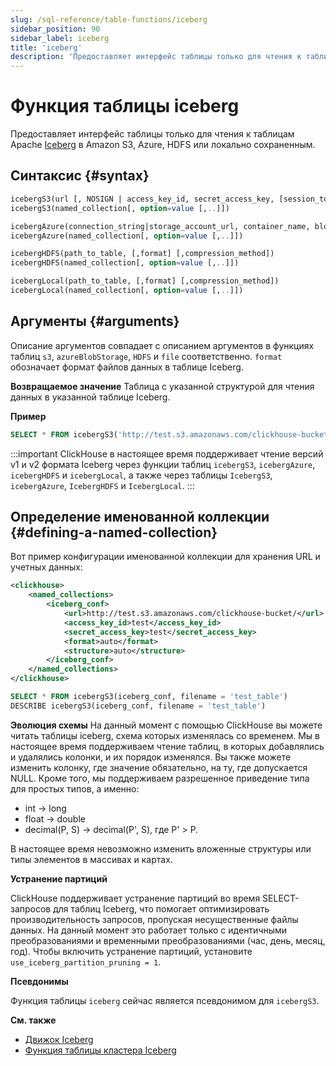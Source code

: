 ```yaml
---
slug: /sql-reference/table-functions/iceberg
sidebar_position: 90
sidebar_label: iceberg
title: 'iceberg'
description: 'Предоставляет интерфейс таблицы только для чтения к таблицам Apache Iceberg в Amazon S3, Azure, HDFS или локально сохраненным.'
---
```



# Функция таблицы iceberg

Предоставляет интерфейс таблицы только для чтения к таблицам Apache [Iceberg](https://iceberg.apache.org/) в Amazon S3, Azure, HDFS или локально сохраненным.

## Синтаксис {#syntax}

``` sql
icebergS3(url [, NOSIGN | access_key_id, secret_access_key, [session_token]] [,format] [,compression_method])
icebergS3(named_collection[, option=value [,..]])

icebergAzure(connection_string|storage_account_url, container_name, blobpath, [,account_name], [,account_key] [,format] [,compression_method])
icebergAzure(named_collection[, option=value [,..]])

icebergHDFS(path_to_table, [,format] [,compression_method])
icebergHDFS(named_collection[, option=value [,..]])

icebergLocal(path_to_table, [,format] [,compression_method])
icebergLocal(named_collection[, option=value [,..]])
```

## Аргументы {#arguments}

Описание аргументов совпадает с описанием аргументов в функциях таблиц `s3`, `azureBlobStorage`, `HDFS` и `file` соответственно. 
`format` обозначает формат файлов данных в таблице Iceberg.

**Возвращаемое значение**
Таблица с указанной структурой для чтения данных в указанной таблице Iceberg.

**Пример**

```sql
SELECT * FROM icebergS3('http://test.s3.amazonaws.com/clickhouse-bucket/test_table', 'test', 'test')
```

:::important
ClickHouse в настоящее время поддерживает чтение версий v1 и v2 формата Iceberg через функции таблиц `icebergS3`, `icebergAzure`, `icebergHDFS` и `icebergLocal`, а также через таблицы `IcebergS3`, `icebergAzure`, `IcebergHDFS` и `IcebergLocal`.
:::

## Определение именованной коллекции {#defining-a-named-collection}

Вот пример конфигурации именованной коллекции для хранения URL и учетных данных:

```xml
<clickhouse>
    <named_collections>
        <iceberg_conf>
            <url>http://test.s3.amazonaws.com/clickhouse-bucket/</url>
            <access_key_id>test</access_key_id>
            <secret_access_key>test</secret_access_key>
            <format>auto</format>
            <structure>auto</structure>
        </iceberg_conf>
    </named_collections>
</clickhouse>
```

```sql
SELECT * FROM icebergS3(iceberg_conf, filename = 'test_table')
DESCRIBE icebergS3(iceberg_conf, filename = 'test_table')
```

**Эволюция схемы**
На данный момент с помощью ClickHouse вы можете читать таблицы iceberg, схема которых изменялась со временем. Мы в настоящее время поддерживаем чтение таблиц, в которых добавлялись и удалялись колонки, и их порядок изменялся. Вы также можете изменить колонку, где значение обязательно, на ту, где допускается NULL. Кроме того, мы поддерживаем разрешенное приведение типа для простых типов, а именно:  
* int -> long
* float -> double
* decimal(P, S) -> decimal(P', S), где P' > P. 

В настоящее время невозможно изменить вложенные структуры или типы элементов в массивах и картах.

**Устранение партиций**

ClickHouse поддерживает устранение партиций во время SELECT-запросов для таблиц Iceberg, что помогает оптимизировать производительность запросов, пропуская несущественные файлы данных. На данный момент это работает только с идентичными преобразованиями и временными преобразованиями (час, день, месяц, год). Чтобы включить устранение партиций, установите `use_iceberg_partition_pruning = 1`.

**Псевдонимы**

Функция таблицы `iceberg` сейчас является псевдонимом для `icebergS3`.

**См. также**

- [Движок Iceberg](/engines/table-engines/integrations/iceberg.md)
- [Функция таблицы кластера Iceberg](/sql-reference/table-functions/icebergCluster.md)

